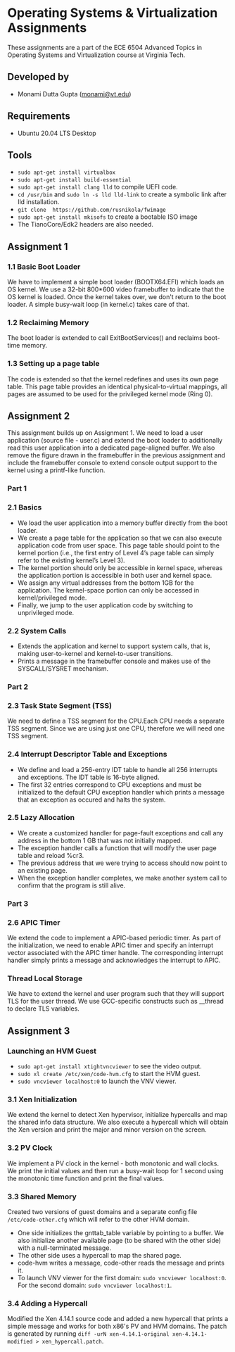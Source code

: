 # Operating Systems & Virtualization Assignments
These assignments are a part of the ECE 6504 Advanced Topics in Operating Systems and Virtualization course at Virginia Tech.

## Developed by
- Monami Dutta Gupta (monami@vt.edu)

## Requirements
- Ubuntu 20.04 LTS Desktop

## Tools
- `sudo apt-get install virtualbox`
- `sudo apt-get install build-essential`
- `sudo apt-get install clang lld` to compile UEFI code.
- `cd /usr/bin` and `sudo ln -s lld lld-link` to create a symbolic link after lld installation.
- `git clone  https://github.com/rusnikola/fwimage`
- `sudo apt-get install mkisofs` to create a bootable ISO image
- The TianoCore/Edk2 headers are also needed.

## Assignment 1

### 1.1 Basic Boot Loader
We have to implement a simple boot loader (BOOTX64.EFI) which loads an OS kernel. 
We use a 32-bit 800*600 video framebuffer to indicate that the OS kernel is loaded.
Once the kernel takes over, we don't return to the boot loader. A simple busy-wait loop (in kernel.c) takes care of that.

### 1.2 Reclaiming Memory
The boot loader is extended to call ExitBootServices() and reclaims boot-time memory. 

### 1.3 Setting up a page table
The code is extended so that the kernel redefines and uses its own page table. This page table provides an identical physical-to-virtual mappings, all pages are assumed to be used for the privileged kernel mode (Ring 0).

## Assignment 2
This assignment builds up on Assignment 1. We need to load a user application (source file - user.c) and extend the boot loader to additionally read this user application into a dedicated page-aligned buffer. We also remove the figure drawn in the framebuffer in the previous assignment and include the framebuffer console to extend console output support to the kernel using a printf-like function.

### Part 1
### 2.1 Basics
- We load the user application into a memory buffer directly from the boot loader. 
- We create a page table for the application so that we can also execute application code from user space. This page table should point to the kernel portion (i.e., the first entry of Level 4’s page table can simply refer to the existing kernel’s Level 3). 
- The kernel portion should only be accessible in
kernel space, whereas the application portion is accessible in both user and kernel space. 
- We assign any virtual addresses from the bottom 1GB for the application. The kernel-space portion can only be accessed in kernel/privileged mode.
- Finally, we jump to the user application code by switching to unprivileged mode.

### 2.2 System Calls
- Extends the application and kernel to support system calls, that is, making user-to-kernel and kernel-to-user transitions.
- Prints a message in the framebuffer console and makes use of the SYSCALL/SYSRET mechanism.

### Part 2
### 2.3 Task State Segment (TSS)
We need to define a TSS segment for the CPU.Each CPU needs a separate TSS segment. Since we are using just one CPU, therefore we will need one TSS segment.

### 2.4 Interrupt Descriptor Table and Exceptions
- We define and load a 256-entry IDT table to handle all 256 interrupts and exceptions. The IDT table is 16-byte aligned. 
- The first 32 entries correspond to CPU exceptions and must be initialized to the default CPU exception handler which prints a message that an exception as occured and halts the system.

### 2.5 Lazy Allocation
- We create a customized handler for page-fault exceptions and call any address in the bottom 1 GB that was not initially mapped.
- The exception handler calls a function that will modify the user page table and reload %cr3.
- The previous address that we were trying to access should now point to an existing page.
- When the exception handler completes, we make another system call to confirm that the program is still alive.

### Part 3
### 2.6 APIC Timer
We extend the code to implement a APIC-based periodic timer. As part of the initialization, we need to enable APIC timer and specify an interrupt vector associated with the APIC timer handle. The corresponding interrupt handler simply prints a message and acknowledges the interrupt to APIC.

### Thread Local Storage
We have to extend the kernel and user program such that they will support TLS for the user thread. We use GCC-specific constructs such as __thread to declare TLS variables.

## Assignment 3

### Launching an HVM Guest
- `sudo apt-get install xtightvncviewer` to see the video output.
- `sudo xl create /etc/xen/code-hvm.cfg` to start the HVM guest.
- `sudo vncviewer localhost:0` to launch the VNV viewer.

### 3.1 Xen Initialization
We extend the kernel to detect Xen hypervisor, initialize hypercalls and map the shared info data structure. We also execute a hypercall which will obtain the Xen version and print the major and minor version on the screen.

### 3.2 PV Clock
We implement a PV clock in the kernel - both monotonic and wall clocks. We print the initial values and then run a busy-wait loop for 1 second using the monotonic time function and print the final values.

### 3.3 Shared Memory
Created two versions of guest domains and a separate config file `/etc/code-other.cfg` which will refer to the other HVM domain. 
- One side initializes the gnttab_table variable by pointing to a buffer. We also initialize another available page (to be shared with the other side) with a null-terminated message.
- The other side uses a hypercall to map the shared page.
- code-hvm writes a message, code-other reads the message and prints it.
- To launch VNV viewer for the first domain: `sudo vncviewer localhost:0`.
For the second domain: `sudo vncviewer localhost:1`.

### 3.4 Adding a Hypercall
Modified the Xen 4.14.1 source code and added a new hypercall that prints a simple message and works for both x86's PV and HVM domains.
The patch is generated by running `diff -urN xen-4.14.1-original xen-4.14.1-modified > xen_hypercall.patch`.
